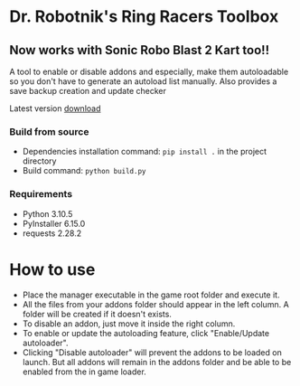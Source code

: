 # Dr. Robotnik's Ring Racers Toolbox
## Now works with Sonic Robo Blast 2 Kart too!!
A tool to enable or disable addons and especially, make them autoloadable so you don't have to generate an autoload list manually.
Also provides a save backup creation and update checker

Latest version [download](https://github.com/Sanghelyos/dr-robotnik-ring-racers-addons-manager/releases/latest)

### Build from source
- Dependencies installation command: `pip install .` in the project directory
- Build command: `python build.py`

### Requirements
- Python 3.10.5
- PyInstaller 6.15.0
- requests 2.28.2

# How to use
- Place the manager executable in the game root folder and execute it.
- All the files from your addons folder should appear in the left column. A folder will be created if it doesn't exists.
- To disable an addon, just move it inside the right column.
- To enable or update the autoloading feature, click "Enable/Update autoloader".
- Clicking "Disable autoloader" will prevent the addons to be loaded on launch. But all addons will remain in the addons folder and be able to be enabled from the in game loader.
